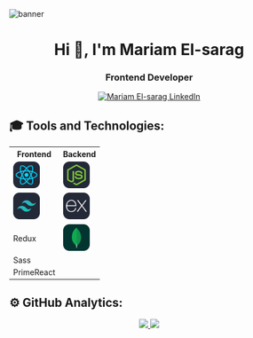 <!-- Banner -->
<img src="https://camo.githubusercontent.com/1cc4a09c2e1425ea8299bad1e673df6139b484072801bede9a1d098a24981328/68747470733a2f2f692e6962622e636f2f6b3234343135622f4769746875622d42616e6e65722e676966" alt="banner"/>

<!-- Title and Introduction -->
<h1 align="center">Hi 👋, I'm Mariam El-sarag</h1>
<h3 align="center">Frontend Developer</h3>

<!-- Social Links -->
<p align="center">
    <a href="https://linkedin.com/in/mariam-elsarag" target="_blank">
        <img src="https://raw.githubusercontent.com/rahuldkjain/github-profile-readme-generator/master/src/images/icons/Social/linked-in-alt.svg" alt="Mariam El-sarag LinkedIn" height="30" width="40" />
    </a>
</p>

<!-- Tools and Technologies Section -->
<h2>🎓 Tools and Technologies:</h2>
<table>
    <tr>
        <th>Frontend</th>
        <th>Backend</th>
    </tr>
    <tr>
        <td><img src="./icons/React-Dark.svg" width="48" /></td>
        <td><img src="./icons/NodeJS-Dark.svg" width="48" /></td>
    </tr>
    <tr>
        <td><img src="./icons/TailwindCSS-Dark.svg" width="48" /></td>
        <td><img src="./icons/ExpressJS-Dark.svg" width="48" /></td>
    </tr>
    <tr>
        <td>Redux</td>
        <td><img src="./icons/MongoDB.svg" width="48" /></td>
    </tr>
    <tr>
        <td>Sass</td>
        <td></td>
    </tr>
    <tr>
        <td>PrimeReact</td>
        <td></td>
    </tr>
</table>

<!-- GitHub Analytics Section -->
<h2>⚙️ GitHub Analytics:</h2>
<p align="center">
    <a href="https://github.com/Mariamtarek514">
        <img height="180" src="https://github-readme-stats-eight-theta.vercel.app/api?username=mariam-elsarag&theme=dark&show_icons=true&include_all_commits=true&count_private=true&hide_border=false" />
        <img height="180" src="https://github-readme-stats-eight-theta.vercel.app/api/top-langs/?username=mariam-elsarag&theme=dark&layout=compact&langs_count=10&hide_border=false" />
    </a>
</p>
